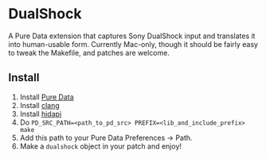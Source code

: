 # DualShock

A Pure Data extension that captures Sony DualShock input and translates it into
human-usable form.  Currently Mac-only, though it should be fairly easy to
tweak the Makefile, and patches are welcome.


## Install

1. Install [Pure Data](https://puredata.info/)
2. Install [clang](https://clang.llvm.org/)
3. Install [hidapi](http://www.signal11.us/oss/hidapi/)
4. Do `PD_SRC_PATH=<path_to_pd_src> PREFIX=<lib_and_include_prefix> make`
5. Add this path to your Pure Data Preferences -> Path.
6. Make a `dualshock` object in your patch and enjoy!
